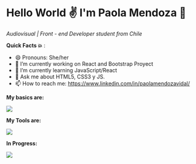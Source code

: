 # **Hello World :v: I'm Paola Mendoza :dizzy:**
 *Audiovisual | Front - end Developer student from Chile*



**Quick Facts :boom:** :
- 😄 Pronouns: She/her 
- 🔭 I’m currently working on React and Bootstrap Proyect
- 🌱 I’m currently learning JavaScript/React
- 💬 Ask me about HTML5, CSS3 y JS.
- 📫 How to reach me: https://www.linkedin.com/in/paolamendozavidal/

**My basics are:**

![](https://i.imgur.com/8to1832.png)


**My Tools are:**

![](https://i.imgur.com/5rM6nAx.png)


**In Progress:**

![](https://i.imgur.com/bmcv58h.png)

